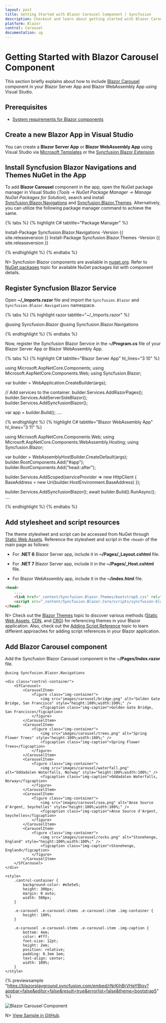 ```yaml
---
layout: post
title: Getting Started with Blazor Carousel Component | Syncfusion
description: Checkout and learn about getting started with Blazor Carousel component in Blazor Server App and Blazor WebAssembly App.
platform: Blazor
control: Carousel
documentation: ug
---
```


# Getting Started with Blazor Carousel Component

This section briefly explains about how to include [Blazor Carousel](https://www.syncfusion.com/blazor-components/blazor-carousel) component in your Blazor Server App and Blazor WebAssembly App using Visual Studio.

## Prerequisites

* [System requirements for Blazor components](https://blazor.syncfusion.com/documentation/system-requirements)

## Create a new Blazor App in Visual Studio

You can create a **Blazor Server App** or **Blazor WebAssembly App** using Visual Studio via [Microsoft Templates](https://learn.microsoft.com/en-us/aspnet/core/blazor/tooling?view=aspnetcore-7.0) or the [Syncfusion Blazor Extension](https://blazor.syncfusion.com/documentation/visual-studio-integration/template-studio).

## Install Syncfusion Blazor Navigations and Themes NuGet in the App

To add **Blazor Carousel** component in the app, open the NuGet package manager in Visual Studio (*Tools → NuGet Package Manager → Manage NuGet Packages for Solution*), search and install [Syncfusion.Blazor.Navigations](https://www.nuget.org/packages/Syncfusion.Blazor.Navigations/) and [Syncfusion.Blazor.Themes](https://www.nuget.org/packages/Syncfusion.Blazor.Themes/). Alternatively, you can utilize the following package manager command to achieve the same.

{% tabs %}
{% highlight C# tabtitle="Package Manager" %}

Install-Package Syncfusion.Blazor.Navigations -Version {{ site.releaseversion }}
Install-Package Syncfusion.Blazor.Themes -Version {{ site.releaseversion }}

{% endhighlight %}
{% endtabs %}

N> Syncfusion Blazor components are available in [nuget.org](https://www.nuget.org/packages?q=syncfusion.blazor). Refer to [NuGet packages](https://blazor.syncfusion.com/documentation/nuget-packages) topic for available NuGet packages list with component details.

## Register Syncfusion Blazor Service

Open **~/_Imports.razor** file and import the `Syncfusion.Blazor` and `Syncfusion.Blazor.Navigations` namespace.

{% tabs %}
{% highlight razor tabtitle="~/_Imports.razor" %}

@using Syncfusion.Blazor
@using Syncfusion.Blazor.Navigations

{% endhighlight %}
{% endtabs %}

Now, register the Syncfusion Blazor Service in the **~/Program.cs** file of your Blazor Server App or Blazor WebAssembly App.

{% tabs %}
{% highlight C# tabtitle="Blazor Server App" hl_lines="3 10" %}

using Microsoft.AspNetCore.Components;
using Microsoft.AspNetCore.Components.Web;
using Syncfusion.Blazor;

var builder = WebApplication.CreateBuilder(args);

// Add services to the container.
builder.Services.AddRazorPages();
builder.Services.AddServerSideBlazor();
builder.Services.AddSyncfusionBlazor();

var app = builder.Build();
....

{% endhighlight %}
{% highlight C# tabtitle="Blazor WebAssembly App" hl_lines="3 11" %}

using Microsoft.AspNetCore.Components.Web;
using Microsoft.AspNetCore.Components.WebAssembly.Hosting;
using Syncfusion.Blazor;

var builder = WebAssemblyHostBuilder.CreateDefault(args);
builder.RootComponents.Add<App>("#app");
builder.RootComponents.Add<HeadOutlet>("head::after");

builder.Services.AddScoped(serviceProvider => new HttpClient { BaseAddress = new Uri(builder.HostEnvironment.BaseAddress) });

builder.Services.AddSyncfusionBlazor();
await builder.Build().RunAsync();
....

{% endhighlight %}
{% endtabs %}

## Add stylesheet and script resources

The theme stylesheet and script can be accessed from NuGet through [Static Web Assets](https://blazor.syncfusion.com/documentation/appearance/themes#static-web-assets). Reference the stylesheet and script in the `<head>` of the main page as follows:

* For **.NET 6** Blazor Server app, include it in **~/Pages/_Layout.cshtml** file.

* For **.NET 7** Blazor Server app, include it in the **~/Pages/_Host.cshtml** file.

* For Blazor WebAssembly app, include it in the **~/index.html** file.

```html
<head>
    ....
    <link href="_content/Syncfusion.Blazor.Themes/bootstrap5.css" rel="stylesheet" />
    <script src="_content/Syncfusion.Blazor.Core/scripts/syncfusion-blazor.min.js" type="text/javascript"></script>
</head>
```
N> Check out the [Blazor Themes](https://blazor.syncfusion.com/documentation/appearance/themes) topic to discover various methods ([Static Web Assets](https://blazor.syncfusion.com/documentation/appearance/themes#static-web-assets), [CDN](https://blazor.syncfusion.com/documentation/appearance/themes#cdn-reference), and [CRG](https://blazor.syncfusion.com/documentation/common/custom-resource-generator)) for referencing themes in your Blazor application. Also, check out the [Adding Script Reference](https://blazor.syncfusion.com/documentation/common/adding-script-references) topic to learn different approaches for adding script references in your Blazor application.

## Add Blazor Carousel component

Add the Syncfusion Blazor Carousel component in the **~/Pages/Index.razor** file.

```cshtml
@using Syncfusion.Blazor.Navigations

<div class="control-container">
    <SfCarousel>
        <CarouselItem>
            <figure class="img-container">
                <img src="images/carousel/bridge.png" alt="Golden Gate Bridge, San Francisco" style="height:100%;width:100%;" />
                <figcaption class="img-caption">Golden Gate Bridge, San Francisco</figcaption>
            </figure>
        </CarouselItem>
        <CarouselItem>
            <figure class="img-container">
                <img src="images/carousel/trees.png" alt="Spring Flower Trees" style="height:100%;width:100%;" />
                <figcaption class="img-caption">Spring Flower Trees</figcaption>
            </figure>
        </CarouselItem>
        <CarouselItem>
            <figure class="img-container">
                <img src="images/carousel/waterfall.png" alt="Oddadalen Waterfalls, Norway" style="height:100%;width:100%;" />
                <figcaption class="img-caption">Oddadalen Waterfalls, Norway</figcaption>
            </figure>
        </CarouselItem>
        <CarouselItem>
            <figure class="img-container">
                <img src="images/carousel/sea.png" alt="Anse Source d'Argent, Seychelles" style="height:100%;width:100%;" />
                <figcaption class="img-caption">Anse Source d'Argent, Seychelles</figcaption>
            </figure>
        </CarouselItem>
        <CarouselItem>
            <figure class="img-container">
                <img src="images/carousel/rocks.png" alt="Stonehenge, England" style="height:100%;width:100%;" />
                <figcaption class="img-caption">Stonehenge, England</figcaption>
            </figure>
        </CarouselItem>
    </SfCarousel>
</div>

<style>
    .control-container {
        background-color: #e5e5e5;
        height: 300px;
        margin: 0 auto;
        width: 500px;
    }

    .e-carousel .e-carousel-items .e-carousel-item .img-container {
        height: 100%;
    }

    .e-carousel .e-carousel-items .e-carousel-item .img-caption {
        bottom: 4em;
        color: #fff;
        font-size: 12pt;
        height: 2em;
        position: relative;
        padding: 0.3em 1em;
        text-align: center;
        width: 100%;
    }
</style>
```
{% previewsample "https://blazorplayground.syncfusion.com/embed/rNrKihBrVHeYBIqy?appbar=false&editor=false&result=true&errorlist=false&theme=bootstrap5" %}

![Blazor Carousel Component](images/getting_started.png)

N> [View Sample in GitHub](https://github.com/SyncfusionExamples/Blazor-Getting-Started-Examples/tree/main/Carousel).

